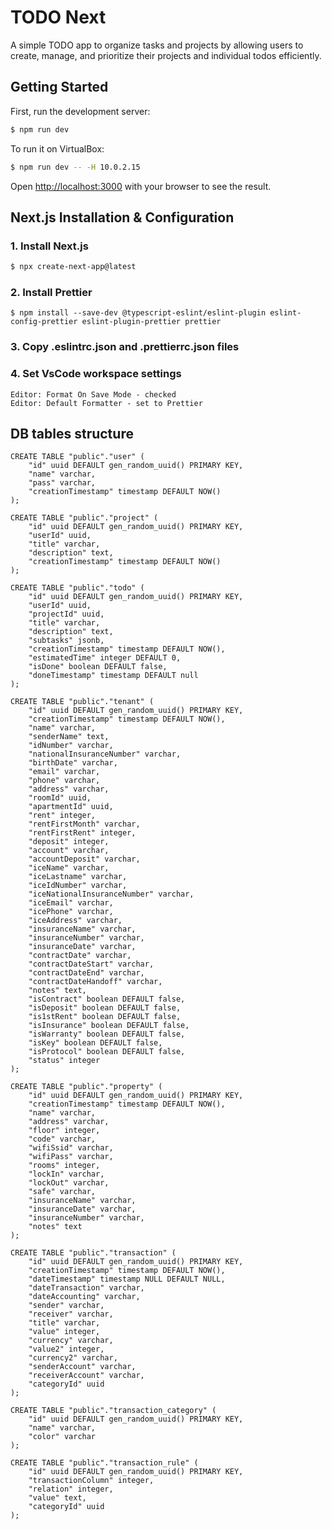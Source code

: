 # TODO Next

A simple TODO app to organize tasks and projects by allowing users to create, manage, and prioritize their projects and individual todos efficiently.

## Getting Started

First, run the development server:

```bash
$ npm run dev
```

To run it on VirtualBox:

```bash
$ npm run dev -- -H 10.0.2.15
```

Open [http://localhost:3000](http://localhost:3000) with your browser to see the result.

## Next.js Installation & Configuration

### 1. Install Next.js

```bash
$ npx create-next-app@latest
```

### 2. Install Prettier

```
$ npm install --save-dev @typescript-eslint/eslint-plugin eslint-config-prettier eslint-plugin-prettier prettier
```

### 3. Copy .eslintrc.json and .prettierrc.json files

### 4. Set VsCode workspace settings

```
Editor: Format On Save Mode - checked
Editor: Default Formatter - set to Prettier
```

## DB tables structure

```
CREATE TABLE "public"."user" (
    "id" uuid DEFAULT gen_random_uuid() PRIMARY KEY,
    "name" varchar,
    "pass" varchar,
    "creationTimestamp" timestamp DEFAULT NOW()
);
```

```
CREATE TABLE "public"."project" (
    "id" uuid DEFAULT gen_random_uuid() PRIMARY KEY,
    "userId" uuid,
    "title" varchar,
    "description" text,
    "creationTimestamp" timestamp DEFAULT NOW()
);
```

```
CREATE TABLE "public"."todo" (
    "id" uuid DEFAULT gen_random_uuid() PRIMARY KEY,
    "userId" uuid,
    "projectId" uuid,
    "title" varchar,
    "description" text,
    "subtasks" jsonb,
    "creationTimestamp" timestamp DEFAULT NOW(),
    "estimatedTime" integer DEFAULT 0,
    "isDone" boolean DEFAULT false,
    "doneTimestamp" timestamp DEFAULT null
);
```

```
CREATE TABLE "public"."tenant" (
    "id" uuid DEFAULT gen_random_uuid() PRIMARY KEY,
    "creationTimestamp" timestamp DEFAULT NOW(),
    "name" varchar,
    "senderName" text,
    "idNumber" varchar,
    "nationalInsuranceNumber" varchar,
    "birthDate" varchar,
    "email" varchar,
    "phone" varchar,
    "address" varchar,
    "roomId" uuid,
    "apartmentId" uuid,
    "rent" integer,
    "rentFirstMonth" varchar,
    "rentFirstRent" integer,
    "deposit" integer,
    "account" varchar,
    "accountDeposit" varchar,
    "iceName" varchar,
    "iceLastname" varchar,
    "iceIdNumber" varchar,
    "iceNationalInsuranceNumber" varchar,
    "iceEmail" varchar,
    "icePhone" varchar,
    "iceAddress" varchar,
    "insuranceName" varchar,
    "insuranceNumber" varchar,
    "insuranceDate" varchar,
    "contractDate" varchar,
    "contractDateStart" varchar,
    "contractDateEnd" varchar,
    "contractDateHandoff" varchar,
    "notes" text,
    "isContract" boolean DEFAULT false,
    "isDeposit" boolean DEFAULT false,
    "is1stRent" boolean DEFAULT false,
    "isInsurance" boolean DEFAULT false,
    "isWarranty" boolean DEFAULT false,
    "isKey" boolean DEFAULT false,
    "isProtocol" boolean DEFAULT false,
    "status" integer
);
```

```
CREATE TABLE "public"."property" (
    "id" uuid DEFAULT gen_random_uuid() PRIMARY KEY,
    "creationTimestamp" timestamp DEFAULT NOW(),
    "name" varchar,
    "address" varchar,
    "floor" integer,
    "code" varchar,
    "wifiSsid" varchar,
    "wifiPass" varchar,
    "rooms" integer,
    "lockIn" varchar,
    "lockOut" varchar,
    "safe" varchar,
    "insuranceName" varchar,
    "insuranceDate" varchar,
    "insuranceNumber" varchar,
    "notes" text
);
```

```
CREATE TABLE "public"."transaction" (
    "id" uuid DEFAULT gen_random_uuid() PRIMARY KEY,
    "creationTimestamp" timestamp DEFAULT NOW(),
    "dateTimestamp" timestamp NULL DEFAULT NULL,
    "dateTransaction" varchar,
    "dateAccounting" varchar,
    "sender" varchar,
    "receiver" varchar,
    "title" varchar,
    "value" integer,
    "currency" varchar,
    "value2" integer,
    "currency2" varchar,
    "senderAccount" varchar,
    "receiverAccount" varchar,
    "categoryId" uuid
);
```

```
CREATE TABLE "public"."transaction_category" (
    "id" uuid DEFAULT gen_random_uuid() PRIMARY KEY,
    "name" varchar,
    "color" varchar
);
```

```
CREATE TABLE "public"."transaction_rule" (
    "id" uuid DEFAULT gen_random_uuid() PRIMARY KEY,
    "transactionColumn" integer,
    "relation" integer,
    "value" text,
    "categoryId" uuid
);
```
